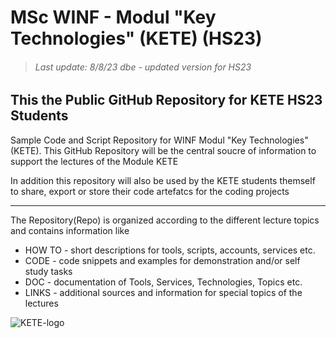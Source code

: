 MSc WINF - Modul "Key Technologies" (KETE) (HS23)
=================================================   
> ###### Last update: 8/8/23 dbe - updated version for HS23  

## This the Public GitHub Repository for KETE HS23 Students 

Sample Code and Script Repository for WINF Modul "Key Technologies" (KETE). This GitHub Repository will be the central soucre of information to support the lectures
of the Module KETE

In addition this repository will also be used by the KETE students themself to share, export or store their code artefatcs for the coding projects

---

The Repository(Repo) is organized according to the different lecture topics and contains information like
* HOW TO - short descriptions for tools, scripts, accounts, services etc.
* CODE - code snippets and examples for demonstration and/or self study tasks
* DOC - documentation of Tools, Services, Technologies, Topics etc.
* LINKS - additional sources and information for special topics of the lectures

![KETE-logo](https://user-images.githubusercontent.com/52699611/186684464-096ec839-7b3c-4bee-99c9-edd429408f67.png)







